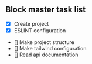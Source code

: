 
## Block master task list

- [x] Create project
- [x] ESLINT configuration
- [] Make project structure
- [] Make tailwind configuration
- [] Read api documentation
